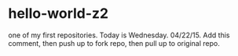# hello-world-z2
one of my first repositories.
Today is Wednesday.
04/22/15.  Add this comment, then push up to fork repo, then pull up to original repo.
